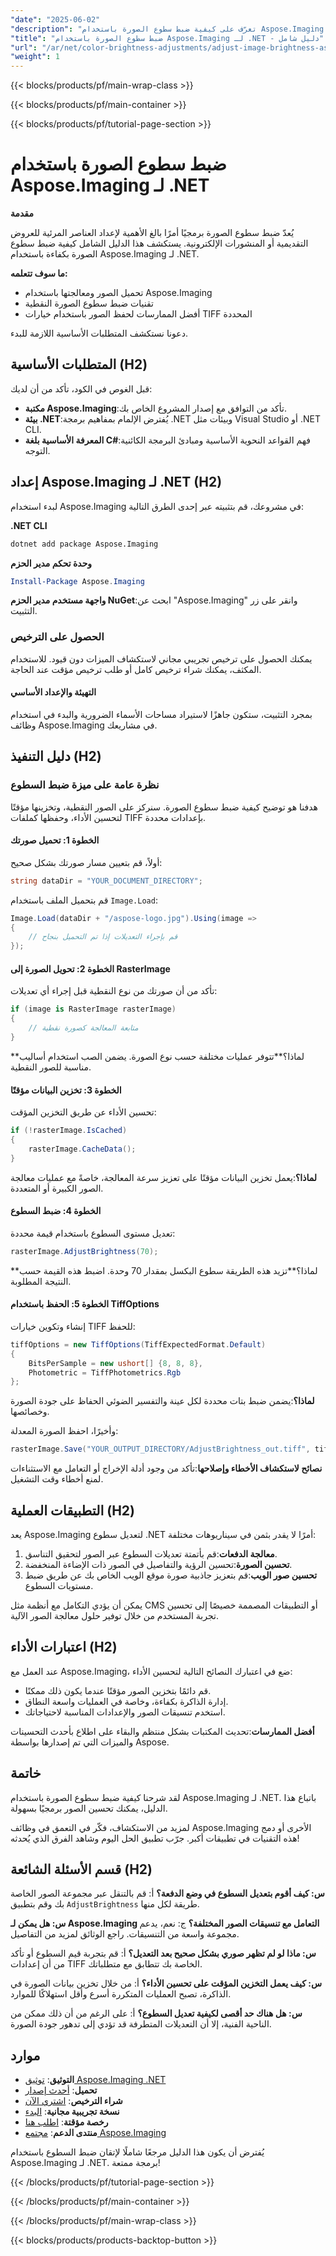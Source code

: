 ```yaml
---
"date": "2025-06-02"
"description": "تعرّف على كيفية ضبط سطوع الصورة باستخدام Aspose.Imaging لـ .NET. يغطي هذا الدليل تحميل الصور ومعالجتها وحفظها، وهو مثالي لتحسين تطبيقات .NET الخاصة بك."
"title": "ضبط سطوع الصورة باستخدام Aspose.Imaging لـ .NET - دليل شامل"
"url": "/ar/net/color-brightness-adjustments/adjust-image-brightness-aspose-imaging-net/"
"weight": 1
---
```


{{< blocks/products/pf/main-wrap-class >}}

{{< blocks/products/pf/main-container >}}

{{< blocks/products/pf/tutorial-page-section >}}
# ضبط سطوع الصورة باستخدام Aspose.Imaging لـ .NET

**مقدمة**

يُعدّ ضبط سطوع الصورة برمجيًا أمرًا بالغ الأهمية لإعداد العناصر المرئية للعروض التقديمية أو المنشورات الإلكترونية. يستكشف هذا الدليل الشامل كيفية ضبط سطوع الصورة بكفاءة باستخدام Aspose.Imaging لـ .NET.

**ما سوف تتعلمه:**
- تحميل الصور ومعالجتها باستخدام Aspose.Imaging
- تقنيات ضبط سطوع الصورة النقطية
- أفضل الممارسات لحفظ الصور باستخدام خيارات TIFF المحددة

دعونا نستكشف المتطلبات الأساسية اللازمة للبدء.

## المتطلبات الأساسية (H2)

قبل الغوص في الكود، تأكد من أن لديك:
- **مكتبة Aspose.Imaging**:تأكد من التوافق مع إصدار المشروع الخاص بك.
- **بيئة .NET**:يُفترض الإلمام بمفاهيم برمجة .NET وبيئات مثل Visual Studio أو .NET CLI.
- **المعرفة الأساسية بلغة C#**:فهم القواعد النحوية الأساسية ومبادئ البرمجة الكائنية التوجه.

## إعداد Aspose.Imaging لـ .NET (H2)

لبدء استخدام Aspose.Imaging في مشروعك، قم بتثبيته عبر إحدى الطرق التالية:

**.NET CLI**
```bash
dotnet add package Aspose.Imaging
```

**وحدة تحكم مدير الحزم**
```powershell
Install-Package Aspose.Imaging
```

**واجهة مستخدم مدير الحزم NuGet**:ابحث عن "Aspose.Imaging" وانقر على زر التثبيت.

### الحصول على الترخيص

يمكنك الحصول على ترخيص تجريبي مجاني لاستكشاف الميزات دون قيود. للاستخدام المكثف، يمكنك شراء ترخيص كامل أو طلب ترخيص مؤقت عند الحاجة.

#### التهيئة والإعداد الأساسي
بمجرد التثبيت، ستكون جاهزًا لاستيراد مساحات الأسماء الضرورية والبدء في استخدام وظائف Aspose.Imaging في مشاريعك.

## دليل التنفيذ (H2)

### نظرة عامة على ميزة ضبط السطوع

هدفنا هو توضيح كيفية ضبط سطوع الصورة. سنركز على الصور النقطية، وتخزينها مؤقتًا لتحسين الأداء، وحفظها كملفات TIFF بإعدادات محددة.

#### الخطوة 1: تحميل صورتك
أولاً، قم بتعيين مسار صورتك بشكل صحيح:

```csharp
string dataDir = "YOUR_DOCUMENT_DIRECTORY";
```

قم بتحميل الملف باستخدام `Image.Load`:

```csharp
Image.Load(dataDir + "/aspose-logo.jpg").Using(image =>
{
    // قم بإجراء التعديلات إذا تم التحميل بنجاح
});
```

#### الخطوة 2: تحويل الصورة إلى RasterImage
تأكد من أن صورتك من نوع النقطية قبل إجراء أي تعديلات:

```csharp
if (image is RasterImage rasterImage)
{
    // متابعة المعالجة كصورة نقطية
}
```
**لماذا؟**تتوفر عمليات مختلفة حسب نوع الصورة. يضمن الصب استخدام أساليب مناسبة للصور النقطية.

#### الخطوة 3: تخزين البيانات مؤقتًا
تحسين الأداء عن طريق التخزين المؤقت:

```csharp
if (!rasterImage.IsCached)
{
    rasterImage.CacheData();
}
```
**لماذا؟**:يعمل تخزين البيانات مؤقتًا على تعزيز سرعة المعالجة، خاصةً مع عمليات معالجة الصور الكبيرة أو المتعددة.

#### الخطوة 4: ضبط السطوع
تعديل مستوى السطوع باستخدام قيمة محددة:

```csharp
rasterImage.AdjustBrightness(70);
```
**لماذا؟**تزيد هذه الطريقة سطوع البكسل بمقدار 70 وحدة. اضبط هذه القيمة حسب النتيجة المطلوبة.

#### الخطوة 5: الحفظ باستخدام TiffOptions
إنشاء وتكوين خيارات TIFF للحفظ:

```csharp
tiffOptions = new TiffOptions(TiffExpectedFormat.Default)
{
    BitsPerSample = new ushort[] {8, 8, 8},
    Photometric = TiffPhotometrics.Rgb
};
```
**لماذا؟**:يضمن ضبط بتات محددة لكل عينة والتفسير الضوئي الحفاظ على جودة الصورة وخصائصها.

وأخيرًا، احفظ الصورة المعدلة:

```csharp
rasterImage.Save("YOUR_OUTPUT_DIRECTORY/AdjustBrightness_out.tiff", tiffOptions);
```
**نصائح لاستكشاف الأخطاء وإصلاحها**:تأكد من وجود أدلة الإخراج أو التعامل مع الاستثناءات لمنع أخطاء وقت التشغيل.

## التطبيقات العملية (H2)

يعد Aspose.Imaging لتعديل سطوع .NET أمرًا لا يقدر بثمن في سيناريوهات مختلفة:
1. **معالجة الدفعات**:قم بأتمتة تعديلات السطوع عبر الصور لتحقيق التناسق.
2. **تحسين الصورة**:تحسين الرؤية والتفاصيل في الصور ذات الإضاءة المنخفضة.
3. **تحسين صور الويب**:قم بتعزيز جاذبية صورة موقع الويب الخاص بك عن طريق ضبط مستويات السطوع.

يمكن أن يؤدي التكامل مع أنظمة مثل CMS أو التطبيقات المصممة خصيصًا إلى تحسين تجربة المستخدم من خلال توفير حلول معالجة الصور الآلية.

## اعتبارات الأداء (H2)

عند العمل مع Aspose.Imaging، ضع في اعتبارك النصائح التالية لتحسين الأداء:
- قم دائمًا بتخزين الصور مؤقتًا عندما يكون ذلك ممكنًا.
- إدارة الذاكرة بكفاءة، وخاصة في العمليات واسعة النطاق.
- استخدم تنسيقات الصور والإعدادات المناسبة لاحتياجاتك.

**أفضل الممارسات**:تحديث المكتبات بشكل منتظم والبقاء على اطلاع بأحدث التحسينات والميزات التي تم إصدارها بواسطة Aspose.

## خاتمة

لقد شرحنا كيفية ضبط سطوع الصورة باستخدام Aspose.Imaging لـ .NET. باتباع هذا الدليل، يمكنك تحسين الصور برمجيًا بسهولة.

لمزيد من الاستكشاف، فكّر في التعمق في وظائف Aspose.Imaging الأخرى أو دمج هذه التقنيات في تطبيقات أكبر. جرّب تطبيق الحل اليوم وشاهد الفرق الذي يُحدثه!

## قسم الأسئلة الشائعة (H2)

**س: كيف أقوم بتعديل السطوع في وضع الدفعة؟**
أ: قم بالتنقل عبر مجموعة الصور الخاصة بك وقم بتطبيق `AdjustBrightness` طريقة لكل منها.

**س: هل يمكن لـ Aspose.Imaging التعامل مع تنسيقات الصور المختلفة؟**
ج: نعم، يدعم مجموعة واسعة من التنسيقات. راجع الوثائق لمزيد من التفاصيل.

**س: ماذا لو لم تظهر صوري بشكل صحيح بعد التعديل؟**
أ: قم بتجربة قيم السطوع أو تأكد من أن إعدادات TIFF الخاصة بك تتطابق مع متطلباتك.

**س: كيف يعمل التخزين المؤقت على تحسين الأداء؟**
أ: من خلال تخزين بيانات الصورة في الذاكرة، تصبح العمليات المتكررة أسرع وأقل استهلاكًا للموارد.

**س: هل هناك حد أقصى لكيفية تعديل السطوع؟**
أ: على الرغم من أن ذلك ممكن من الناحية الفنية، إلا أن التعديلات المتطرفة قد تؤدي إلى تدهور جودة الصورة.

## موارد
- **التوثيق**: [توثيق Aspose.Imaging .NET](https://reference.aspose.com/imaging/net/)
- **تحميل**: [أحدث إصدار](https://releases.aspose.com/imaging/net/)
- **شراء الترخيص**: [اشتري الآن](https://purchase.aspose.com/buy)
- **نسخة تجريبية مجانية**: [البدء](https://releases.aspose.com/imaging/net/)
- **رخصة مؤقتة**: [اطلب هنا](https://purchase.aspose.com/temporary-license/)
- **منتدى الدعم**: [مجتمع Aspose.Imaging](https://forum.aspose.com/c/imaging/10)

يُفترض أن يكون هذا الدليل مرجعًا شاملًا لإتقان ضبط السطوع باستخدام Aspose.Imaging لـ .NET. برمجة ممتعة!

{{< /blocks/products/pf/tutorial-page-section >}}

{{< /blocks/products/pf/main-container >}}

{{< /blocks/products/pf/main-wrap-class >}}

{{< blocks/products/products-backtop-button >}}